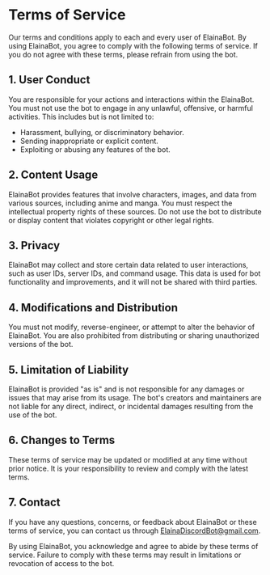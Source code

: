 # Terms of Service
Our terms and conditions apply to each and every user of ElainaBot.
By using ElainaBot, you agree to comply with the following terms of service. If you do not agree with these terms, please refrain from using the bot.

## 1. User Conduct

You are responsible for your actions and interactions within the ElainaBot. You must not use the bot to engage in any unlawful, offensive, or harmful activities. This includes but is not limited to:
- Harassment, bullying, or discriminatory behavior.
- Sending inappropriate or explicit content.
- Exploiting or abusing any features of the bot.

## 2. Content Usage

ElainaBot provides features that involve characters, images, and data from various sources, including anime and manga. You must respect the intellectual property rights of these sources. Do not use the bot to distribute or display content that violates copyright or other legal rights.

## 3. Privacy

ElainaBot may collect and store certain data related to user interactions, such as user IDs, server IDs, and command usage. This data is used for bot functionality and improvements, and it will not be shared with third parties.

## 4. Modifications and Distribution

You must not modify, reverse-engineer, or attempt to alter the behavior of ElainaBot. You are also prohibited from distributing or sharing unauthorized versions of the bot.

## 5. Limitation of Liability

ElainaBot is provided "as is" and is not responsible for any damages or issues that may arise from its usage. The bot's creators and maintainers are not liable for any direct, indirect, or incidental damages resulting from the use of the bot.

## 6. Changes to Terms

These terms of service may be updated or modified at any time without prior notice. It is your responsibility to review and comply with the latest terms.

## 7. Contact

If you have any questions, concerns, or feedback about ElainaBot or these terms of service, you can contact us through [ElainaDiscordBot@gmail.com](mailto:ElainaDiscordBot@gmail.com).

By using ElainaBot, you acknowledge and agree to abide by these terms of service. Failure to comply with these terms may result in limitations or revocation of access to the bot.
